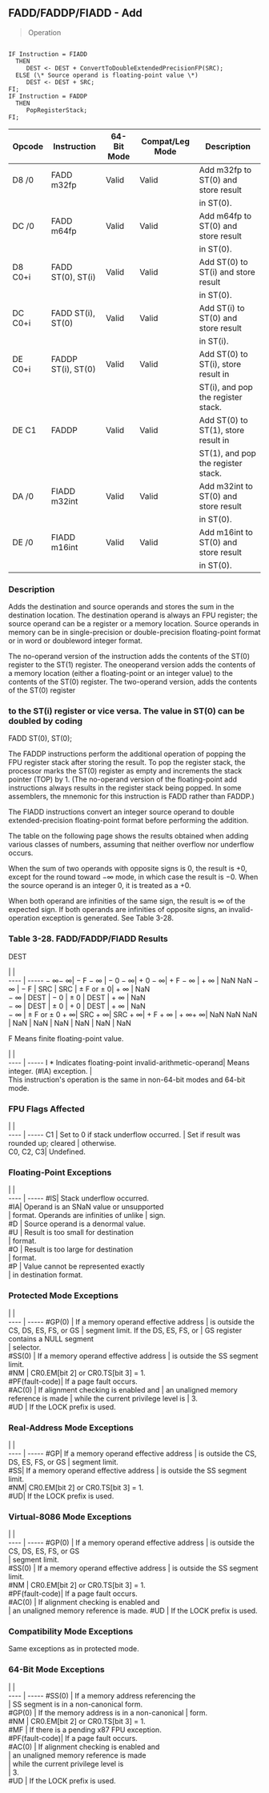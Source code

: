 ## FADD/FADDP/FIADD - Add

> Operation
``` slim

IF Instruction = FIADD
  THEN
     DEST <- DEST + ConvertToDoubleExtendedPrecisionFP(SRC);
  ELSE (\* Source operand is floating-point value \*)
     DEST <- DEST + SRC;
FI;
IF Instruction = FADDP
  THEN
     PopRegisterStack;
FI;

```

 Opcode | Instruction       | 64-Bit Mode| Compat/Leg Mode| Description                         
 ---  | --- | --- | --- | ---
 D8 /0  | FADD m32fp        | Valid      | Valid          | Add m32fp to ST(0) and store result 
        |                   |            |                | in ST(0).                           
 DC /0  | FADD m64fp        | Valid      | Valid          | Add m64fp to ST(0) and store result 
        |                   |            |                | in ST(0).                           
 D8 C0+i| FADD ST(0), ST(i) | Valid      | Valid          | Add ST(0) to ST(i) and store result 
        |                   |            |                | in ST(0).                           
 DC C0+i| FADD ST(i), ST(0) | Valid      | Valid          | Add ST(i) to ST(0) and store result 
        |                   |            |                | in ST(i).                           
 DE C0+i| FADDP ST(i), ST(0)| Valid      | Valid          | Add ST(0) to ST(i), store result in 
        |                   |            |                | ST(i), and pop the register stack.  
 DE C1  | FADDP             | Valid      | Valid          | Add ST(0) to ST(1), store result in 
        |                   |            |                | ST(1), and pop the register stack.  
 DA /0  | FIADD m32int      | Valid      | Valid          | Add m32int to ST(0) and store result
        |                   |            |                | in ST(0).                           
 DE /0  | FIADD m16int      | Valid      | Valid          | Add m16int to ST(0) and store result
        |                   |            |                | in ST(0).                           

### Description
Adds the destination and source operands and stores the sum in the destination
location. The destination operand is always an FPU register; the source operand
can be a register or a memory location. Source operands in memory can be in
single-precision or double-precision floating-point format or in word or doubleword
integer format.

The no-operand version of the instruction adds the contents of the ST(0) register
to the ST(1) register. The oneoperand version adds the contents of a memory
location (either a floating-point or an integer value) to the contents of the
ST(0) register. The two-operand version, adds the contents of the ST(0) register
### to the ST(i) register or vice versa. The value in ST(0) can be doubled by coding

FADD ST(0), ST(0);

The FADDP instructions perform the additional operation of popping the FPU register
stack after storing the result. To pop the register stack, the processor marks
the ST(0) register as empty and increments the stack pointer (TOP) by 1. (The
no-operand version of the floating-point add instructions always results in
the register stack being popped. In some assemblers, the mnemonic for this instruction
is FADD rather than FADDP.)

The FIADD instructions convert an integer source operand to double extended-precision
floating-point format before performing the addition.

The table on the following page shows the results obtained when adding various
classes of numbers, assuming that neither overflow nor underflow occurs.

When the sum of two operands with opposite signs is 0, the result is +0, except
for the round toward −∞ mode, in which case the result is −0. When the source
operand is an integer 0, it is treated as a +0.

When both operand are infinities of the same sign, the result is ∞ of the expected
sign. If both operands are infinities of opposite signs, an invalid-operation
exception is generated. See Table 3-28.


### Table 3-28. FADD/FADDP/FIADD Results
DEST

   | |  
---- | -----
 − ∞− ∞| − F − ∞       | − 0 − ∞| + 0 − ∞| + F − ∞   | + ∞   | NaN NaN
 − ∞   | − F           | SRC    | SRC    | ± F or ± 0| + ∞   | NaN    
 − ∞   | DEST          | − 0    | ± 0    | DEST      | + ∞   | NaN    
 − ∞   | DEST          | ± 0    | + 0    | DEST      | + ∞   | NaN    
 − ∞   | ± F or ± 0 + ∞| SRC + ∞| SRC + ∞| + F + ∞   | + ∞+ ∞| NaN NaN
 NaN   | NaN           | NaN    | NaN    | NaN       | NaN   | NaN    
<aside class="notification">
F Means finite floating-point value.
</aside>

   | |  
---- | -----
 I \* Indicates floating-point invalid-arithmetic-operand| Means integer.
 (#IA) exception.                                       |               
This instruction's operation is the same in non-64-bit modes and 64-bit mode.



### FPU Flags Affected
   | |  
---- | -----
 C1        | Set to 0 if stack underflow occurred.
           | Set if result was rounded up; cleared
           | otherwise.                           
 C0, C2, C3| Undefined.                           

### Floating-Point Exceptions
   | |  
---- | -----
 #IS| Stack underflow occurred.                
 #IA| Operand is an SNaN value or unsupported  
    | format. Operands are infinities of unlike
    | sign.                                    
 #D | Source operand is a denormal value.      
 #U | Result is too small for destination      
    | format.                                  
 #O | Result is too large for destination      
    | format.                                  
 #P | Value cannot be represented exactly      
    | in destination format.                   

### Protected Mode Exceptions
   | |  
---- | -----
 #GP(0)         | If a memory operand effective address
                | is outside the CS, DS, ES, FS, or GS 
                | segment limit. If the DS, ES, FS, or 
                | GS register contains a NULL segment  
                | selector.                            
 #SS(0)         | If a memory operand effective address
                | is outside the SS segment limit.     
 #NM            | CR0.EM[bit 2] or CR0.TS[bit 3] = 1.  
 #PF(fault-code)| If a page fault occurs.              
 #AC(0)         | If alignment checking is enabled and 
                | an unaligned memory reference is made
                | while the current privilege level is 
                | 3.                                   
 #UD            | If the LOCK prefix is used.          

### Real-Address Mode Exceptions
   | |  
---- | -----
 #GP| If a memory operand effective address
    | is outside the CS, DS, ES, FS, or GS 
    | segment limit.                       
 #SS| If a memory operand effective address
    | is outside the SS segment limit.     
 #NM| CR0.EM[bit 2] or CR0.TS[bit 3] = 1.  
 #UD| If the LOCK prefix is used.          

### Virtual-8086 Mode Exceptions
   | |  
---- | -----
 #GP(0)         | If a memory operand effective address 
                | is outside the CS, DS, ES, FS, or GS  
                | segment limit.                        
 #SS(0)         | If a memory operand effective address 
                | is outside the SS segment limit.      
 #NM            | CR0.EM[bit 2] or CR0.TS[bit 3] = 1.   
 #PF(fault-code)| If a page fault occurs.               
 #AC(0)         | If alignment checking is enabled and  
                | an unaligned memory reference is made.
 #UD            | If the LOCK prefix is used.           

### Compatibility Mode Exceptions
Same exceptions as in protected mode.


### 64-Bit Mode Exceptions
   | |  
---- | -----
 #SS(0)         | If a memory address referencing the        
                | SS segment is in a non-canonical form.     
 #GP(0)         | If the memory address is in a non-canonical
                | form.                                      
 #NM            | CR0.EM[bit 2] or CR0.TS[bit 3] = 1.        
 #MF            | If there is a pending x87 FPU exception.   
 #PF(fault-code)| If a page fault occurs.                    
 #AC(0)         | If alignment checking is enabled and       
                | an unaligned memory reference is made      
                | while the current privilege level is       
                | 3.                                         
 #UD            | If the LOCK prefix is used.                
